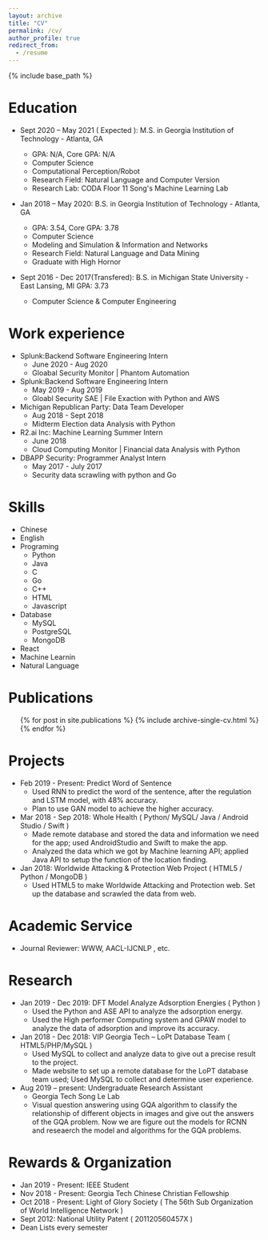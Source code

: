 ```yaml
---
layout: archive
title: "CV"
permalink: /cv/
author_profile: true
redirect_from:
  - /resume
---
```


{% include base_path %}

Education
======
* Sept 2020 – May 2021 ( Expected ): M.S. in Georgia Institution of Technology - Atlanta, GA    
  * GPA: N/A, Core GPA: N/A
  * Computer Science
  * Computational Perception/Robot
  * Research Field: Natural Language and Computer Version
  * Research Lab: CODA Floor 11 Song's Machine Learning Lab

* Jan 2018 – May 2020: B.S. in Georgia Institution of Technology - Atlanta, GA    
  * GPA: 3.54, Core GPA: 3.78
  * Computer Science
  * Modeling and Simulation & Information and Networks
  * Research Field: Natural Language and Data Mining
  * Graduate with High Hornor
  
* Sept 2016 - Dec 2017(Transfered): B.S. in Michigan State University - East Lansing, MI	    GPA: 3.73           
  * Computer Science & Computer Engineering

Work experience
======
* Splunk:Backend Software Engineering Intern                     	                       
   * June 2020 - Aug 2020   
   * Gloabal Security Monitor | Phantom Automation 
* Splunk:Backend Software Engineering Intern                     	                       
   * May 2019 - Aug 2019   
   * Gloabl Security SAE | File Exaction with Python and AWS
* Michigan Republican Party: Data Team Developer                                                            
  * Aug 2018 - Sept 2018
  * Midterm Election data Analysis with Python 
* R2.ai Inc: Machine Learning Summer Intern                                       
  * June 2018 
  * Cloud Computing Monitor | Financial data Analysis with Python 
* DBAPP Security: Programmer Analyst Intern                                            
  * May 2017 - July 2017
  * Security data scrawling with python and Go


  
Skills
======
* Chinese
* English
* Programing
  * Python
  * Java
  * C
  * Go
  * C++
  * HTML
  * Javascript
* Database
  * MySQL
  * PostgreSQL
  * MongoDB
* React
* Machine Learnin
* Natural Language


Publications
======
  <ul>{% for post in site.publications %}
    {% include archive-single-cv.html %}
  {% endfor %}</ul>
  
Projects
======
* Feb 2019 - Present: Predict Word of Sentence 	                    
    * Used RNN to predict the word of the sentence, after the regulation and LSTM model, with 48% accuracy.
    * Plan to use GAN model to achieve the higher accuracy.
* Mar 2018 - Sep 2018: Whole Health ( Python/ MySQL/ Java / Android Studio / Swift )  
    * Made remote database and stored the data and information we need for the app; used AndroidStudio and Swift to make the app.
    * Analyzed the data which we got by Machine learning API; applied Java API to setup the function of the location finding.
* Jan 2018: Worldwide Attacking & Protection Web Project ( HTML5 / Python / MongoDB )  
    * Used HTML5 to make Worldwide Attacking and Protection web. Set up the database and scrawled the data from web.

Academic Service
======
* Journal Reviewer:  WWW, AACL-IJCNLP , etc.

Research
======
* Jan 2019 - Dec 2019: DFT Model Analyze Adsorption Energies ( Python )                                 
    * Used the Python and ASE API to analyze the adsorption energy.
    * Used the High performer Computing system and GPAW model to analyze the data of adsorption and improve its accuracy.
* Jan 2018 - Dec 2018: VIP Georgia Tech – LoPt Database Team ( HTML5/PHP/MySQL )        
    * Used MySQL to collect and analyze data to give out a precise result to the project.
    * Made website to set up a remote database for the LoPT database team used; Used MySQL to collect and determine user experience.
* Aug 2019 – present: Undergraduate Research Assistant 
    * Georgia Tech Song Le Lab                  
    * Visual question answering using GQA algorithm to classify the relationship of different objects in images and give out the answers of the GQA problem. Now we are figure out the models for RCNN and reseaerch the model and algorithms for the GQA problems.

Rewards & Organization
======
* Jan 2019 - Present: IEEE Student        	
* Nov 2018 - Present: Georgia Tech Chinese Christian Fellowship       
* Oct 2018 - Present: Light of Glory Society ( The 56th Sub Organization of World Intelligence Network )        
* Sept 2012: National Utility Patent ( 201120560457X )             
* Dean Lists every semester                   




